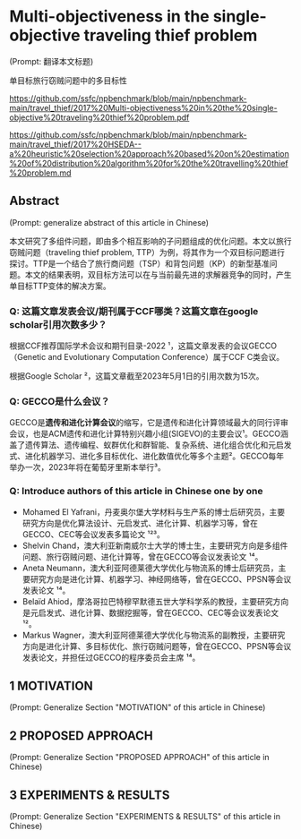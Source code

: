 # Multi-objectiveness in the single-objective traveling thief problem

(Prompt: 翻译本文标题)

单目标旅行窃贼问题中的多目标性

https://github.com/ssfc/npbenchmark/blob/main/npbenchmark-main/travel_thief/2017%20Multi-objectiveness%20in%20the%20single-objective%20traveling%20thief%20problem.pdf

https://github.com/ssfc/npbenchmark/blob/main/npbenchmark-main/travel_thief/2017%20HSEDA--a%20heuristic%20selection%20approach%20based%20on%20estimation%20of%20distribution%20algorithm%20for%20the%20travelling%20thief%20problem.md

## Abstract

(Prompt: generalize abstract of this article in Chinese)

本文研究了多组件问题，即由多个相互影响的子问题组成的优化问题。本文以旅行窃贼问题（traveling thief problem, TTP）为例，将其作为一个双目标问题进行探讨。TTP是一个结合了旅行商问题（TSP）和背包问题（KP）的新型基准问题。本文的结果表明，双目标方法可以在与当前最先进的求解器竞争的同时，产生单目标TTP变体的解决方案。

### Q: 这篇文章发表会议/期刊属于CCF哪类？这篇文章在google scholar引用次数多少？

根据CCF推荐国际学术会议和期刊目录-2022 ¹，这篇文章发表的会议GECCO（Genetic and Evolutionary Computation Conference）属于CCF C类会议。

根据Google Scholar ²，这篇文章截至2023年5月1日的引用次数为15次。

### Q: GECCO是什么会议？

GECCO是**遗传和进化计算会议**的缩写，它是遗传和进化计算领域最大的同行评审会议，也是ACM遗传和进化计算特别兴趣小组(SIGEVO)的主要会议¹。GECCO涵盖了遗传算法、遗传编程、蚁群优化和群智能、复杂系统、进化组合优化和元启发式、进化机器学习、进化多目标优化、进化数值优化等多个主题²。GECCO每年举办一次，2023年将在葡萄牙里斯本举行³。

### Q: Introduce authors of this article in Chinese one by one

- Mohamed El Yafrani，丹麦奥尔堡大学材料与生产系的博士后研究员，主要研究方向是优化算法设计、元启发式、进化计算、机器学习等，曾在GECCO、CEC等会议发表多篇论文 ¹²³。
- Shelvin Chand，澳大利亚新南威尔士大学的博士生，主要研究方向是多组件问题、旅行窃贼问题、进化计算等，曾在GECCO等会议发表论文 ¹⁴。
- Aneta Neumann，澳大利亚阿德莱德大学优化与物流系的博士后研究员，主要研究方向是进化计算、机器学习、神经网络等，曾在GECCO、PPSN等会议发表论文 ¹⁴。
- Belaïd Ahiod，摩洛哥拉巴特穆罕默德五世大学科学系的教授，主要研究方向是元启发式、进化计算、数据挖掘等，曾在GECCO、CEC等会议发表论文 ¹²。
- Markus Wagner，澳大利亚阿德莱德大学优化与物流系的副教授，主要研究方向是进化计算、多目标优化、旅行窃贼问题等，曾在GECCO、PPSN等会议发表论文，并担任过GECCO的程序委员会主席 ¹⁴。

## 1 MOTIVATION

(Prompt: Generalize Section "MOTIVATION" of this article in Chinese)

## 2 PROPOSED APPROACH

(Prompt: Generalize Section "PROPOSED APPROACH" of this article in Chinese)

## 3 EXPERIMENTS & RESULTS

(Prompt: Generalize Section "EXPERIMENTS & RESULTS" of this article in Chinese)

